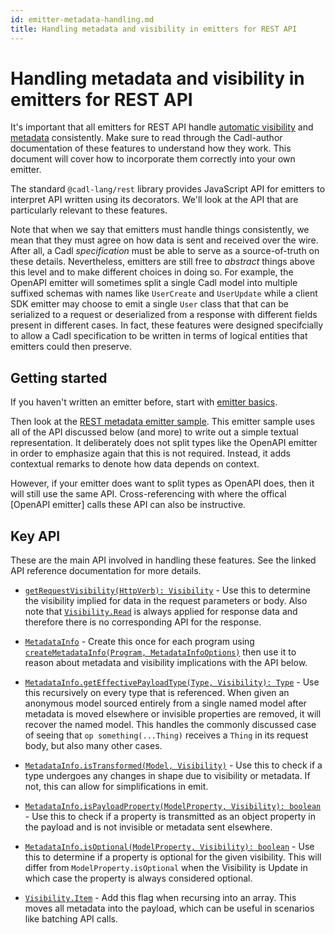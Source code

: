 ```yaml
---
id: emitter-metadata-handling.md
title: Handling metadata and visibility in emitters for REST API
---
```


# Handling metadata and visibility in emitters for REST API

It's important that all emitters for REST API handle [automatic visibility](../standard-library/rest/operations.md#automatic-visibility) and [metadata](../standard-library/rest/operations.md#metadata) consistently. Make sure to read through the Cadl-author documentation of these features to understand how they work. This document will cover how to incorporate them correctly into your own emitter.

The standard `@cadl-lang/rest` library provides JavaScript API for emitters to interpret API written using its decorators. We'll look at the API that are particularly relevant to these features.

Note that when we say that emitters must handle things consistently, we mean that they must agree on how data is sent and received over the wire. After all, a Cadl _specification_ must be able to serve as a source-of-truth on these details. Nevertheless, emitters are still free to _abstract_ things above this level and to make different choices in doing so. For example, the OpenAPI emitter will sometimes split a single Cadl model into multiple suffixed schemas with names like `UserCreate` and `UserUpdate` while a client SDK emitter may choose to emit a single `User` class that that can be serialized to a request or deserialized from a response with different fields present in different cases. In fact, these features were designed specifcially to allow a Cadl specification to be written in terms of logical entities that emitters could then preserve.

## Getting started

If you haven't written an emitter before, start with [emitter basics](./emitters-basics.md).

Then look at the [REST metadata emitter sample](https://github.com/microsoft/cadl/tree/main/packages/samples/rest-metadata-emitter). This emitter sample uses all of the API discussed below (and more) to write out a simple textual representation. It deliberately does not split types like the OpenAPI emitter in order to emphasize again that this is not required. Instead, it adds contextual remarks to denote how data depends on context.

However, if your emitter does want to split types as OpenAPI does, then it will still use the same API. Cross-referencing with where the offical [OpenAPI emitter] calls these API can also be instructive.

## Key API

These are the main API involved in handling these features. See the linked API reference documentation for more details.

- [`getRequestVisibility(HttpVerb): Visibility`](../standard-library/rest/reference/js-api/modules/http.md#getrequestvisibility) - Use this to determine the visibility implied for data in the request parameters or body. Also note that [`Visibility.Read`](../standard-library/rest/reference/js-api/enums/http.Visibility#item) is always applied for response data and therefore there is no corresponding API for the response.

- [`MetadataInfo`](../standard-library/rest/reference/js-api/interfaces/http.MetadataInfo.md) - Create this once for each program using [`createMetadataInfo(Program, MetadataInfoOptions)`](../standard-library/rest/reference/js-api/modules/http.md#createmetadatainfo) then use it to reason about metadata and visibility implications with the API below.

- [`MetadataInfo.getEffectivePayloadType(Type, Visibility): Type`](../standard-library/rest/reference/js-api/interfaces/http.MetadataInfo.md#geteffectivepayloadtype) - Use this recursively on every type that is referenced. When given an anonymous model sourced entirely from a single named model after metadata is moved elsewhere or invisible properties are removed, it will recover the named model. This handles the commonly discussed case of seeing that `op something(...Thing)` receives a `Thing` in its request body, but also many other cases.

- [`MetadataInfo.isTransformed(Model, Visibility)`](../standard-library/rest/reference/js-api/interfaces/http.MetadataInfo.md#istransformed) - Use this to check if a type undergoes any changes in shape due to visibility or metadata. If not, this can allow for simplifications in emit.

- [`MetadataInfo.isPayloadProperty(ModelProperty, Visibility): boolean`](../standard-library/rest/reference/js-api/interfaces/http.MetadataInfo.md#ispayloadproperty) - Use this to check if a property is transmitted as an object property in the payload and is not invisible or metadata sent elsewhere.

- [`MetadataInfo.isOptional(ModelProperty, Visibility): boolean`](../standard-library/rest/reference/js-api/interfaces/http.MetadataInfo.md#isoptional) - Use this to determine if a property is optional for the given visibility. This will differ from `ModelProperty.isOptional` when the Visibility is Update in which case the property is always considered optional.

- [`Visibility.Item`](../standard-library/rest/reference/js-api/enums/http.Visibility#item) - Add this flag when recursing into an array. This moves all metadata into the payload, which can be useful in scenarios like batching API calls.
